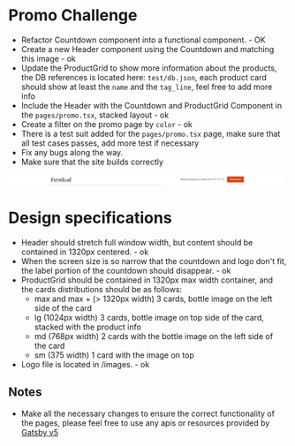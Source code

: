 # Promo Challenge

- Refactor Countdown component into a functional component. - OK
- Create a new Header component using the Countdown and matching this image - ok
- Update the ProductGrid to show more information about the products, the DB references is located here: `test/db.json`, each product card should show at least the `name` and the `tag_line`, feel free to add more info
- Include the Header with the Countdown and ProductGrid Component in the `pages/promo.tsx`, stacked layout - ok
- Create a filter on the promo page by `color` - ok
- There is a test suit added for the `pages/promo.tsx` page, make sure that all test cases passes, add more test if necessary
- Fix any bugs along the way.
- Make sure that the site builds correctly

![img.png](../../images/img.png)

# Design specifications

- Header should stretch full window width, but content should be contained in 1320px centered. - ok
- When the screen size is so narrow that the countdown and logo don't fit, the label portion of the countdown should disappear. - ok
- ProductGrid should be contained in 1320px max width container, and the cards distributions should be as follows:
  - max and max + (> 1320px width) 3 cards, bottle image on the left side of the card 
  - lg (1024px width) 3 cards, bottle image on top side of the card, stacked with the product info 
  - md (768px width) 2 cards with the bottle image on the left side of the card 
  - sm (375 width) 1 card with the image on top 
- Logo file is located in /images. - ok

## Notes

- Make all the necessary changes to ensure the correct functionality of the pages, please feel free to use any apis or resources provided by [Gatsby v5](https://www.gatsbyjs.com/docs/how-to/)
